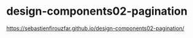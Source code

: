 # design-components02-pagination
https://sebastienfirouzfar.github.io/design-components02-pagination/
